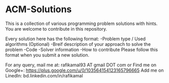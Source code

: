ACM-Solutions
=============

This is a collection of various programming problem solutions with hints. You are welcome to contribute in this repository. 

Every solution here has the following format:
-Problem type / Used algorithms (Optional)
-Breif description of your approach to solve the problem
-Code
-Solver information
-How to contribute
Please follow this format when you submit a new solution. 

For any query, mail me at: rafikamal93 AT gmail DOT com
or
Find me on Google+: https://plus.google.com/u/0/103564154123165796665
Add me on LinedIn: bd.linkedin.com/in/rafikamal

